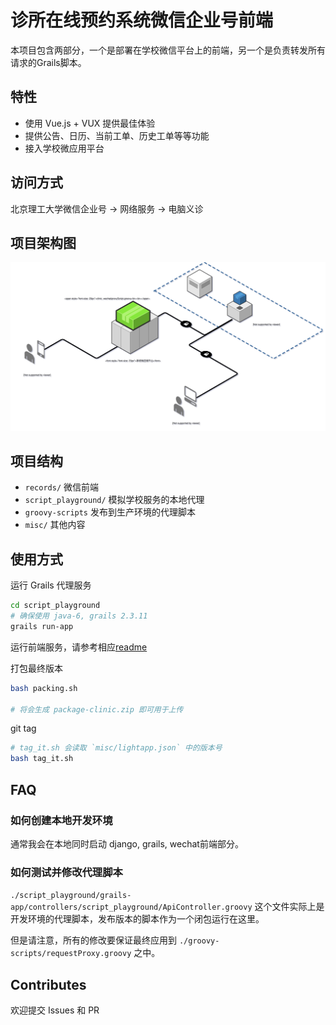 # 诊所在线预约系统微信企业号前端

本项目包含两部分，一个是部署在学校微信平台上的前端，另一个是负责转发所有请求的Grails脚本。

## 特性

- 使用 Vue.js + VUX 提供最佳体验
- 提供公告、日历、当前工单、历史工单等等功能
- 接入学校微应用平台


## 访问方式

北京理工大学微信企业号 -> 网络服务 -> 电脑义诊

## 项目架构图

![架构](./docs/images/archi.svg)

## 项目结构

- `records/` 微信前端
- `script_playground/` 模拟学校服务的本地代理
- `groovy-scripts` 发布到生产环境的代理脚本
- `misc/` 其他内容

## 使用方式

运行 Grails 代理服务

```bash
cd script_playground
# 确保使用 java-6, grails 2.3.11
grails run-app
```

运行前端服务，请参考相应[readme](./records/README.md)

打包最终版本

```bash
bash packing.sh

# 将会生成 package-clinic.zip 即可用于上传
```

git tag
```bash
# tag_it.sh 会读取 `misc/lightapp.json` 中的版本号
bash tag_it.sh
```

## FAQ

### 如何创建本地开发环境

通常我会在本地同时启动 django, grails, wechat前端部分。

### 如何测试并修改代理脚本

`./script_playground/grails-app/controllers/script_playground/ApiController.groovy` 这个文件实际上是开发环境的代理脚本，发布版本的脚本作为一个闭包运行在这里。

但是请注意，所有的修改要保证最终应用到 `./groovy-scripts/requestProxy.groovy` 之中。


## Contributes

欢迎提交 Issues 和 PR
